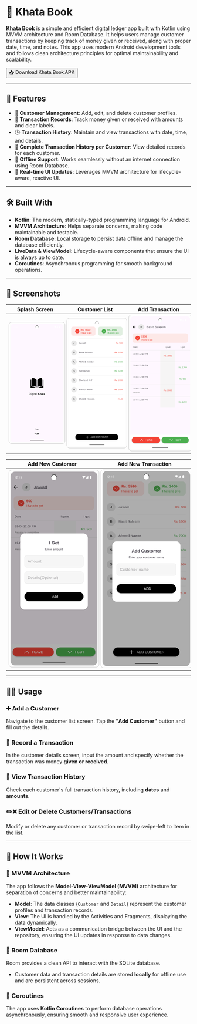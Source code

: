 # 📘 Khata Book

**Khata Book** is a simple and efficient digital ledger app built with Kotlin using MVVM architecture and Room Database. It helps users manage customer transactions by keeping track of money given or received, along with proper date, time, and notes. This app uses modern Android development tools and follows clean architecture principles for optimal maintainability and scalability.


<a href="https://github.com/your-username/your-repo/releases/download/v1.0/khata-book-v1.0.apk" download>
  <button>
    📥 Download Khata Book APK
  </button>
</a>

---

## 🧰 Features

- 📇 **Customer Management**: Add, edit, and delete customer profiles.
- 💸 **Transaction Records**: Track money given or received with amounts and clear labels.
- 🕒 **Transaction History**: Maintain and view transactions with date, time, and details.
- 📅 **Complete Transaction History per Customer**: View detailed records for each customer.
- 📶 **Offline Support**: Works seamlessly without an internet connection using Room Database.
- 🔄 **Real-time UI Updates**: Leverages MVVM architecture for lifecycle-aware, reactive UI.

---

## 🛠️ Built With

- **Kotlin**: The modern, statically-typed programming language for Android.
- **MVVM Architecture**: Helps separate concerns, making code maintainable and testable.
- **Room Database**: Local storage to persist data offline and manage the database efficiently.
- **LiveData & ViewModel**: Lifecycle-aware components that ensure the UI is always up to date.
- **Coroutines**: Asynchronous programming for smooth background operations.

---

## 📱 Screenshots

| Splash Screen | Customer List | Add Transaction |
|-------------|----------------|------------------|
| <img src="app/src/main/assets/ss3.png" alt="Home Screen" width="250" style="border:1px solid #ccc; border-radius:8px; padding:4px;" /> | <img src="app/src/main/assets/ss2.png" alt="Customer List" width="250" style="border:1px solid #ccc; border-radius:8px; padding:4px;" /> | <img src="app/src/main/assets/ss1.png" alt="Add Transaction" width="250" style="border:1px solid #ccc; border-radius:8px; padding:4px;" /> |

| Add New Customer | Add New Transaction |
|------------------------|------------------------|
| <img src="app/src/main/assets/ss4.png" alt="Transaction History" width="250" style="border:1px solid #ccc; border-radius:8px; padding:4px;" /> | <img src="app/src/main/assets/ss5.png" alt="Transaction History" width="250" style="border:1px solid #ccc; border-radius:8px; padding:4px;" /> |


---

## 🧑‍💻 Usage

### ➕ Add a Customer
Navigate to the customer list screen. Tap the **"Add Customer"** button and fill out the details.

### 💸 Record a Transaction
In the customer details screen, input the amount and specify whether the transaction was money **given or received**.

### 📅 View Transaction History
Check each customer's full transaction history, including **dates** and **amounts**.

### ✏️❌ Edit or Delete Customers/Transactions
Modify or delete any customer or transaction record by swipe-left to item in the list.

---

## 📖 How It Works

### 🧱 MVVM Architecture
The app follows the **Model-View-ViewModel (MVVM)** architecture for separation of concerns and better maintainability:

- **Model**: The data classes (`Customer` and `Detail`) represent the customer profiles and transaction records.
- **View**: The UI is handled by the Activities and Fragments, displaying the data dynamically.
- **ViewModel**: Acts as a communication bridge between the UI and the repository, ensuring the UI updates in response to data changes.

### 💾 Room Database
Room provides a clean API to interact with the SQLite database.

- Customer data and transaction details are stored **locally** for offline use and are persistent across sessions.

### 🔄 Coroutines
The app uses **Kotlin Coroutines** to perform database operations asynchronously, ensuring smooth and responsive user experience.

